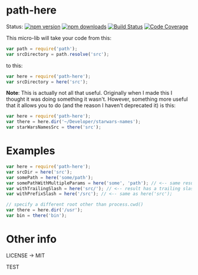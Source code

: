 # path-here

Status:
[![npm version](https://img.shields.io/npm/v/path-here.svg?style=flat-square)](https://www.npmjs.org/package/path-here)
[![npm downloads](https://img.shields.io/npm/dm/path-here.svg?style=flat-square)](http://npm-stat.com/charts.html?package=path-here&from=2015-08-01)
[![Build Status](https://img.shields.io/travis/kentcdodds/path-here.svg?style=flat-square)](https://travis-ci.org/kentcdodds/path-here)
[![Code Coverage](https://img.shields.io/codecov/c/github/kentcdodds/path-here.svg?style=flat-square)](https://codecov.io/github/kentcdodds/path-here)

This micro-lib will take your code from this:

```javascript
var path = require('path');
var srcDirectory = path.resolve('src');
```

to this:

```javascript
var here = require('path-here');
var srcDirectory = here('src');
```

**Note**: This is actually not all that useful. Originally when I made this I thought it was doing something it wasn't. However, something more useful that it allows you to do (and the reason I haven't deprecated it) is this:

```javascript
var here = require('path-here');
var there = here.dir('~/Developer/starwars-names');
var starWarsNamesSrc = there('src');
```

# Examples

```javascript
var here = require('path-here');
var srcDir = here('src');
var somePath = here('some/path');
var somePathWithMultipleParams = here('some', 'path'); // <-- same result as previous
var withTrailingSlash = here('src/'); // <-- result has a trailing slash
var withPrefixSlash = here('/src'); // <-- same as here('src');

// specify a different root other than process.cwd()
var there = here.dir('/usr');
var bin = there('bin');
```

# Other info

LICENSE -> MIT

TEST
